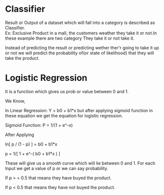 # Classifier
Result or Output of a dataset which will fall into a category is described as Classifier.  
Ex: Exclusive Product in a mall, the customers weather they take it or not.In these example there are two category They take it or 
not take it. 

Instead of predicting the result or predicting wether ther'r going to take it up or not we will predict the probability of(or state of
likelihood) that they will take the product.

# Logistic Regression
It is a function which gives us prob or value between 0 and 1.

We Know,

In Linear Regression: Y = b0 + b1*x
but after applying sigmoid function in these equation we get the equation for logistic regression.

Sigmoid Function: P = 1/(1 + e^-x)

After Applying 

ln[ p / (1 - p) ] = b0 + b1*x 

p = 1/[ 1 + e^-( b0 + b1*x ) ]

These will give us a smooth curve which will lie between 0 and 1. For each Input we get a value of p or we can say
probability.

If p > = 0.5 that means they have buyed the product.

If p < 0.5 that means they have not buyed the product.

